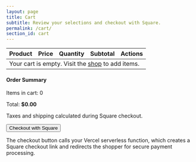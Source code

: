 ```yaml
---
layout: page
title: Cart
subtitle: Review your selections and checkout with Square.
permalink: /cart/
section_id: cart
---
```

<div class="row g-4">
  <div class="col-lg-8">
    <div class="table-responsive">
      <table class="table cart-table align-middle">
        <thead>
          <tr>
            <th scope="col">Product</th>
            <th scope="col">Price</th>
            <th scope="col">Quantity</th>
            <th scope="col" class="text-end">Subtotal</th>
            <th scope="col" class="text-end">Actions</th>
          </tr>
        </thead>
        <tbody data-cart-table-body>
          <tr>
            <td colspan="5" class="text-center py-5 text-muted">Your cart is empty. Visit the <a href="{{ '/shop/' | relative_url }}">shop</a> to add items.</td>
          </tr>
        </tbody>
      </table>
    </div>
  </div>
  <div class="col-lg-4">
    <div class="cart-summary shadow-sm">
      <h4 class="text-uppercase">Order Summary</h4>
      <p class="text-muted">Items in cart: <span class="badge rounded-pill bg-dark" data-cart-count>0</span></p>
      <p class="fs-4">Total: <strong data-cart-total>$0.00</strong></p>
      <p class="small text-muted">Taxes and shipping calculated during Square checkout.</p>
      <button class="btn btn-primary w-100" data-square-checkout="/api/square/checkout">Checkout with Square</button>
      <p class="small text-muted mt-3">The checkout button calls your Vercel serverless function, which creates a Square checkout link and redirects the shopper for secure payment processing.</p>
    </div>
  </div>
</div>
